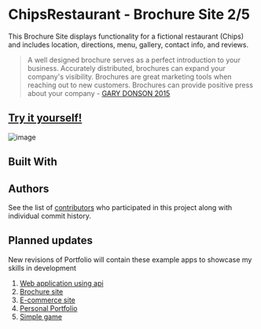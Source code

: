# ChipsRestaurant - Brochure Site 2/5

This Brochure Site displays functionality for a fictional restaurant (Chips) and includes location, directions, menu, gallery, contact info, and reviews. 

> A well designed brochure serves as a perfect introduction to your business. Accurately distributed, brochures can expand your company's visibility. Brochures are great marketing tools when reaching out to new customers. Brochures can provide positive press about your company - [GARY DONSON 2015](https://www.thinkdonson.com/blog/why-is-a-brochure-important-to-your-business) 

## [Try it yourself!](https://fkarticuno.github.io/ChipsRestaurant/) 

![image](https://fkarticuno.github.io/CodingPortfolio/Assets/Images/00.png)

## Built With

<!-- * [MongoDB](https://www.mongodb.com/) - NoSQL Database
* [Express.js](https://expressjs.com/) - Node.js framework
* [React.js](https://reactjs.org/) - MVC front-end framework 
* [Node.js](https://nodejs.org/en/) - JavaScript runtime
* [NPM](https://www.npmjs.com/) - Dependency management
* [Bootstrap](https://getbootstrap.com/docs/4.4/getting-started/introduction/) - CSS framework -->

## Authors

See the list of [contributors](https://github.com/fkarticuno/ChipsRestaurant/graphs/contributors) who participated in this project along with individual commit history. 

## Planned updates

New revisions of Portfolio will contain these example apps to showcase my skills in development
1. [Web application using api](#)
2. [Brochure site](https://github.com/fkarticuno/ChipsRestaurant)
3. [E-commerce site](https://github.com/fkarticuno/e-commerce)
4. [Personal Portfolio](https://github.com/fkarticuno/CodingPortfolio)
5. [Simple game](#)
